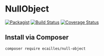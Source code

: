 # NullObject

[![Packagist][packagist-image]][packagist-url]
[![Build Status][travis-image]][travis-url]
[![Coverage Status][coveralls-image]][coveralls-url]

## Install via Composer

```sh
composer require ecailles/null-object
```

[packagist-image]: https://img.shields.io/packagist/v/ecailles/null-object.svg
[packagist-url]: https://packagist.org/packages/ecailles/null-object

[travis-image]: https://travis-ci.org/ecailles/null-object.svg?branch=master
[travis-url]: https://travis-ci.org/ecailles/null-object

[coveralls-image]: https://coveralls.io/repos/ecailles/null-object/badge.svg?branch=master&service=github
[coveralls-url]: https://coveralls.io/github/ecailles/null-object?branch=master
